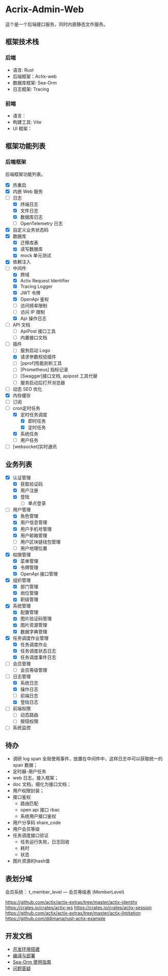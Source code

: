 # Acrix-Admin-Web

这个是一个后端接口服务，同时内嵌静态文件服务。

## 框架技术栈

### 后端

- 语言: Rust
- 后端框架：Actix-web
- 数据库框架: Sea-Orm
- 日志框架: Tracing

### 前端

- 语言：
- 构建工具: Vite
- UI 框架：

## 框架功能列表

### 后端框架

后端框架功能列表。

- [x] 热重启
- [x] 内嵌 Web 服务
- [ ] 日志
  - [x] 终端日志
  - [x] 文件日志
  - [x] 数据库日志
  - [ ] OpenTelemetry 日志
- [x] 自定义业务状态码
- [x] 数据库
  - [x] 迁移库表
  - [x] 读写数据库
  - [x] mock 单元测试
- [x] 依赖注入
- [ ] 中间件
  - [x] 跨域
  - [x] Actix Request Identifier
  - [x] Tracing Logger
  - [x] JWT 令牌
  - [x] OpenApi 鉴权
  - [ ] 访问频率限制
  - [ ] 访问 IP 限制
  - [x] Api 操作日志
- [ ] API 文档
  - [ ] ApiPost 接口工具
  - [ ] 内置接口文档
- [ ] 插件
  - [ ] 服务启动 Logo
  - [x] 请求参数校验插件
  - [ ] [pprof]性能剖析工具
  - [ ] [Prometheus] 指标记录
  - [ ] [Swagger]接口文档, apipost 工具代替
  - [ ] 服务启动后打开浏览器
- [ ] 动态 SEO 优化
- [x] 内存缓存
- [ ] 订阅
- [ ] cron定时任务
  - [x] 定时任务调度
    - [x] 即时任务
    - [x] 定时任务
  - [x] 系统任务
  - [ ] 用户任务
- [ ] [websocket]实时通讯

## 业务列表

- [x] 认证管理
  - [x] 获取验证码
  - [x] 用户注册
  - [x] 登陆
    - [ ] 单点登录
- [ ] 用户管理
  - [x] 角色管理
  - [x] 用户信息管理
  - [x] 用户手机号管理
  - [x] 用户邮箱管理
  - [ ] 用户区块链钱包管理
  - [ ] 用户地理位置
- [x] 权限管理
  - [x] 菜单管理
  - [x] 令牌管理
  - [x] OpenApi 接口管理
- [x] 组织管理
  - [x] 部门管理
  - [x] 岗位管理
  - [x] 职级管理
- [x] 系统管理
  - [x] 配置管理
  - [x] 图片验证码管理
  - [x] 图片资源管理
  - [x] 数据字典管理
- [x] 任务调度作业管理
  - [x] 任务调度作业
  - [x] 任务调度状态日志
  - [x] 任务调度事件日志
- [ ] 会员管理
  - [ ] 会员等级管理
- [ ] 日志管理
  - [x] 系统日志
  - [x] 操作日志
  - [ ] 前端日志
  - [x] 登陆日志
- [ ] 前端权限
  - [ ] 动态路由
  - [ ] 按钮权限
- [ ] 系统监控

## 待办

- 调研 log span 全局使用事件，放置在中间件中，这样日志中可以获取统一的 span 数据；
- 定时器-用户任务
- web 日志，接入框架；
- doc 文档，细化为接口文档；
- 用户权限封装；
- 接口鉴权
  - 路由匹配
  - open api 接口 rbac
  - 系统用户接口鉴权
- 用户分享码 share_code
- 用户会员等级
- 任务调度接口验证
  - 任务运行失败，日志回收
  - 耗时
  - 状态
- 图片资源的hash值

## 表划分域

会员系统：
t_member_level — 会员等级表 (MemberLevel)

<https://github.com/actix/actix-extras/tree/master/actix-identity>
<https://crates.io/crates/actix-ws>
<https://crates.io/crates/actix-session>
<https://github.com/actix/actix-extras/tree/master/actix-limitation>
<https://github.com/ddimaria/rust-actix-example>

## 开发文档

- [开发环境搭建](./docs/开发环境搭建.md)
- [编译与部署](./docs/编译与部署.md)
- [Sea-Orm 使用指南](./docs/Sea-Orm使用指南.md)
- [问题答疑](./docs/Q&A.md)
